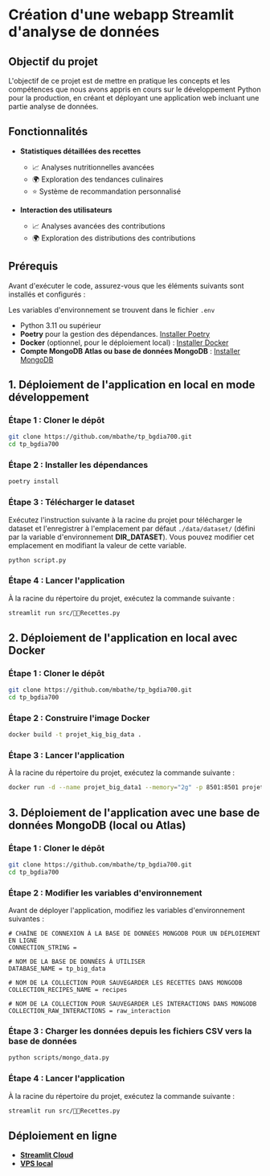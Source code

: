 # Création d'une webapp Streamlit d'analyse de données

## Objectif du projet
L'objectif de ce projet est de mettre en pratique les concepts et les compétences que nous avons appris en cours sur le développement Python pour la production, en créant et déployant une application web incluant une partie analyse de données.

## Fonctionnalités
- **Statistiques détaillées des recettes**
    - 📈 Analyses nutritionnelles avancées
    - 🌍 Exploration des tendances culinaires
    - ⭐ Système de recommandation personnalisé

- **Interaction des utilisateurs**
    - 📈 Analyses avancées des contributions
    - 🌍 Exploration des distributions des contributions

## Prérequis

Avant d'exécuter le code, assurez-vous que les éléments suivants sont installés et configurés :

Les variables d'environnement se trouvent dans le fichier `.env`

- Python 3.11 ou supérieur
- **Poetry** pour la gestion des dépendances. [Installer Poetry](https://python-poetry.org/docs/#installation)
- **Docker** (optionnel, pour le déploiement local) : [Installer Docker](https://docs.docker.com/engine/install/)
- **Compte MongoDB Atlas ou base de données MongoDB** : [Installer MongoDB](https://www.mongodb.com/docs/manual/installation/)

## 1. Déploiement de l'application en local en mode développement

### Étape 1 : Cloner le dépôt
```bash
git clone https://github.com/mbathe/tp_bgdia700.git
cd tp_bgdia700
```

### Étape 2 : Installer les dépendances
```bash
poetry install
```

### Étape 3 : Télécharger le dataset
Exécutez l'instruction suivante à la racine du projet pour télécharger le dataset et l'enregistrer à l'emplacement par défaut `./data/dataset/` (défini par la variable d'environnement **DIR_DATASET**). Vous pouvez modifier cet emplacement en modifiant la valeur de cette variable.

```bash
python script.py
```

### Étape 4 : Lancer l'application
À la racine du répertoire du projet, exécutez la commande suivante :
```bash
streamlit run src/👨‍🍳Recettes.py
```

## 2. Déploiement de l'application en local avec Docker

### Étape 1 : Cloner le dépôt
```bash
git clone https://github.com/mbathe/tp_bgdia700.git
cd tp_bgdia700
```

### Étape 2 : Construire l'image Docker
```bash
docker build -t projet_kig_big_data .
```

### Étape 3 : Lancer l'application
À la racine du répertoire du projet, exécutez la commande suivante :
```bash
docker run -d --name projet_big_data1 --memory="2g" -p 8501:8501 projet_kig_big_data
```

## 3. Déploiement de l'application avec une base de données MongoDB (local ou Atlas)

### Étape 1 : Cloner le dépôt
```bash
git clone https://github.com/mbathe/tp_bgdia700.git
cd tp_bgdia700
```

### Étape 2 : Modifier les variables d'environnement
Avant de déployer l'application, modifiez les variables d'environnement suivantes :
```
# CHAÎNE DE CONNEXION À LA BASE DE DONNÉES MONGODB POUR UN DÉPLOIEMENT EN LIGNE
CONNECTION_STRING = 

# NOM DE LA BASE DE DONNÉES À UTILISER
DATABASE_NAME = tp_big_data

# NOM DE LA COLLECTION POUR SAUVEGARDER LES RECETTES DANS MONGODB
COLLECTION_RECIPES_NAME = recipes

# NOM DE LA COLLECTION POUR SAUVEGARDER LES INTERACTIONS DANS MONGODB
COLLECTION_RAW_INTERACTIONS = raw_interaction
```

### Étape 3 : Charger les données depuis les fichiers CSV vers la base de données
```bash
python scripts/mongo_data.py
```

### Étape 4 : Lancer l'application
À la racine du répertoire du projet, exécutez la commande suivante :
```bash
streamlit run src/👨‍🍳Recettes.py
```

## Déploiement en ligne
- [**Streamlit Cloud**](https://tpbgdia700-w9z9mmtuyekqgmkmtkctxq.streamlit.app/)
- [**VPS local**](http://192.168.1.163:8501/)
